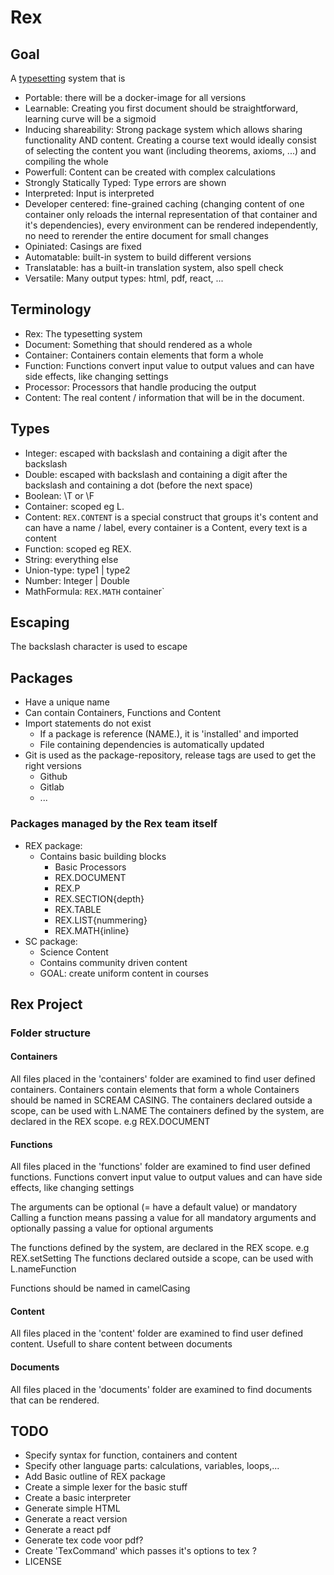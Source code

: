 # Rex

## Goal

A [typesetting](https://en.wikipedia.org/wiki/Typesetting) system that is
- Portable: there will be a docker-image for all versions
- Learnable: Creating you first document should be straightforward, learning curve will be a sigmoid
- Inducing shareability: Strong package system which allows sharing functionality AND content. Creating a course text would ideally consist of selecting the content you want (including theorems, axioms, ...) and compiling the whole
- Powerfull: Content can be created with complex calculations
- Strongly Statically Typed: Type errors are shown
- Interpreted: Input is interpreted
- Developer centered: fine-grained caching (changing content of one container only reloads the internal representation of that container and it's dependencies), every environment can be rendered independently, no need to rerender the entire document for small changes
- Opiniated: Casings are fixed
- Automatable: built-in system to build different versions
- Translatable: has a built-in translation system, also spell check
- Versatile: Many output types: html, pdf, react, ...

## Terminology
- Rex: The typesetting system
- Document: Something that should rendered as a whole
- Container: Containers contain elements that form a whole
- Function: Functions convert input value to output values and can have side effects, like changing settings
- Processor: Processors that handle producing the output 
- Content: The real content / information that will be in the document. 

## Types
- Integer: escaped with backslash and containing a digit after the backslash
- Double: escaped with backslash and containing a digit after the backslash and containing a dot (before the next space)
- Boolean: \T or \F
- Container: scoped eg L. 
- Content: `REX.CONTENT` is a special construct that groups it's content and can have a name / label, every container is a Content, every text is a content
- Function: scoped eg REX.
- String: everything else
- Union-type: type1 | type2
- Number: Integer | Double
- MathFormula: `REX.MATH` container`

## Escaping
The backslash character is used to escape

## Packages
- Have a unique name
- Can contain Containers, Functions and Content
- Import statements do not exist
    - If a package is reference (NAME.), it is 'installed' and imported
    - File containing dependencies is automatically updated
- Git is used as the package-repository, release tags are used to get the right versions
    - Github
    - Gitlab
    - ...

### Packages managed by the Rex team itself
- REX package:
    - Contains basic building blocks
        - Basic Processors
        - REX.DOCUMENT
        - REX.P
        - REX.SECTION{depth}
        - REX.TABLE
        - REX.LIST{nummering}
        - REX.MATH{inline}
- SC package:
    - Science Content
    - Contains community driven content
    - GOAL: create uniform content in courses

## Rex Project
### Folder structure

#### Containers
All files placed in the 'containers' folder are examined to find user defined containers.
Containers contain elements that form a whole
Containers should be named in SCREAM CASING.
The containers declared outside a scope, can be used with L.NAME
The containers defined by the system, are declared in the REX scope. e.g REX.DOCUMENT

#### Functions
All files placed in the 'functions' folder are examined to find user defined functions.
Functions convert input value to output values and can have side effects, like changing settings

The arguments can be optional (= have a default value) or mandatory
Calling a function means passing a value for all mandatory arguments and optionally passing a value for optional arguments

The functions defined by the system, are declared in the REX scope. e.g REX.setSetting
The functions declared outside a scope, can be used with L.nameFunction

Functions should be named in camelCasing

#### Content
All files placed in the 'content' folder are examined to find user defined content.
Usefull to share content between documents

#### Documents
All files placed in the 'documents' folder are examined to find documents that can be rendered.

## TODO
- Specify syntax for function, containers and content
- Specify other language parts: calculations, variables, loops,...
- Add Basic outline of REX package
- Create a simple lexer for the basic stuff
- Create a basic interpreter
- Generate simple HTML
- Generate a react version
- Generate a react pdf
- Generate tex code voor pdf?
- Create 'TexCommand' which passes it's options to tex ?
- LICENSE
